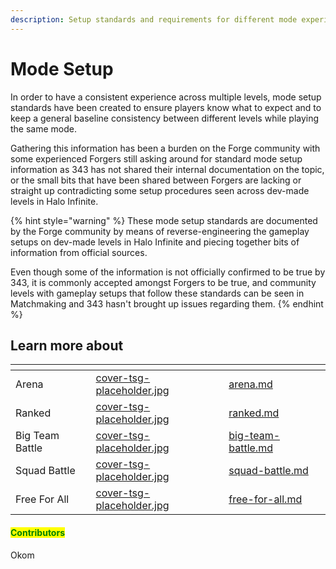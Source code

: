 ```yaml
---
description: Setup standards and requirements for different mode experiences.
---
```


# Mode Setup

In order to have a consistent experience across multiple levels, mode setup standards have been created to ensure players know what to expect and to keep a general baseline consistency between different levels while playing the same mode.

Gathering this information has been a burden on the Forge community with some experienced Forgers still asking around for standard mode setup information as 343 has not shared their internal documentation on the topic, or the small bits that have been shared between Forgers are lacking or straight up contradicting some setup procedures seen across dev-made levels in Halo Infinite.

{% hint style="warning" %}
These mode setup standards are documented by the Forge community by means of reverse-engineering the gameplay setups on dev-made levels in Halo Infinite and piecing together bits of information from official sources.

Even though some of the information is not officially confirmed to be true by 343, it is commonly accepted amongst Forgers to be true, and community levels with gameplay setups that follow these standards can be seen in Matchmaking and 343 hasn't brought up issues regarding them.
{% endhint %}



## Learn more about

<table data-view="cards"><thead><tr><th></th><th data-hidden data-card-cover data-type="files"></th><th data-hidden data-card-target data-type="content-ref"></th></tr></thead><tbody><tr><td>Arena</td><td><a href="../../../.gitbook/assets/cover-tsg-placeholder.jpg">cover-tsg-placeholder.jpg</a></td><td><a href="arena.md">arena.md</a></td></tr><tr><td>Ranked</td><td><a href="../../../.gitbook/assets/cover-tsg-placeholder.jpg">cover-tsg-placeholder.jpg</a></td><td><a href="ranked.md">ranked.md</a></td></tr><tr><td>Big Team Battle</td><td><a href="../../../.gitbook/assets/cover-tsg-placeholder.jpg">cover-tsg-placeholder.jpg</a></td><td><a href="big-team-battle.md">big-team-battle.md</a></td></tr><tr><td>Squad Battle</td><td><a href="../../../.gitbook/assets/cover-tsg-placeholder.jpg">cover-tsg-placeholder.jpg</a></td><td><a href="squad-battle.md">squad-battle.md</a></td></tr><tr><td>Free For All</td><td><a href="../../../.gitbook/assets/cover-tsg-placeholder.jpg">cover-tsg-placeholder.jpg</a></td><td><a href="free-for-all.md">free-for-all.md</a></td></tr></tbody></table>



#### <mark style="color:green;">Contributors</mark>

Okom
